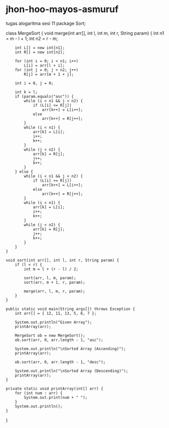 # jhon-hoo-mayos-asmuruf
tugas alogaritma sesi 11
package Sort;

class MergeSort {
    void merge(int arr[], int l, int m, int r, String param) {
        int n1 = m - l + 1;
        int n2 = r - m;

        int L[] = new int[n1];
        int R[] = new int[n2];

        for (int i = 0; i < n1; i++)
            L[i] = arr[l + i];
        for (int j = 0; j < n2; j++)
            R[j] = arr[m + 1 + j];

        int i = 0, j = 0;

        int k = l;
        if (param.equals("asc")) {
            while (i < n1 && j < n2) {
                if (L[i] <= R[j])
                    arr[k++] = L[i++];
                else
                    arr[k++] = R[j++];
            }
            while (i < n1) {
                arr[k] = L[i];
                i++;
                k++;
            }
            while (j < n2) {
                arr[k] = R[j];
                j++;
                k++;
            }
        } else {
            while (i < n1 && j < n2) {
                if (L[i] >= R[j])
                    arr[k++] = L[i++];
                else
                    arr[k++] = R[j++];
            }
            while (i < n1) {
                arr[k] = L[i];
                i++;
                k++;
            }
            while (j < n2) {
                arr[k] = R[j];
                j++;
                k++;
            }
        }
    }

    void sort(int arr[], int l, int r, String param) {
        if (l < r) {
            int m = l + (r - l) / 2;

            sort(arr, l, m, param);
            sort(arr, m + 1, r, param);

            merge(arr, l, m, r, param);
        }
    }

    public static void main(String args[]) throws Exception {
        int arr[] = { 12, 11, 13, 5, 6, 7 };

        System.out.println("Given Array");
        printArray(arr);

        MergeSort ob = new MergeSort();
        ob.sort(arr, 0, arr.length - 1, "asc");

        System.out.println("\nSorted Array (Ascending)");
        printArray(arr);

        ob.sort(arr, 0, arr.length - 1, "desc");

        System.out.println("\nSorted Array (Descending)");
        printArray(arr);
    }

    private static void printArray(int[] arr) {
        for (int num : arr) {
            System.out.print(num + " ");
        }
        System.out.println();
    }
}
